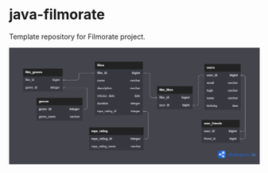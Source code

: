 # java-filmorate
Template repository for Filmorate project.

![DB diagram](src/main/resources/diagram/dbdiagram.png)